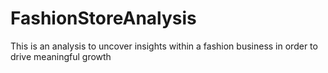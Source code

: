 # FashionStoreAnalysis
This is an analysis to uncover insights within a fashion business in order to drive meaningful growth
